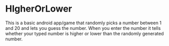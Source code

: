 # HIgherOrLower
This is a basic android app/game that randomly picks a number between 1 and 20 and lets you guess the number.
When you enter the number it tells whether your typed number is higher or lower than the randomly generated number.
